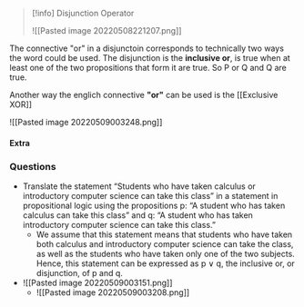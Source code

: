 

>[!info] Disjunction Operator 
>
> ![[Pasted image 20220508221207.png]]
>

The connective "or" in a disjunctoin corresponds to technically two ways the word could be used. 
The disjunction is the **inclusive or**, is true when at least one of the two propositions that form it are true. So P or Q  and Q are true.

Another way the englich connective **"or"** can be used is the [[Exclusive XOR]]


![[Pasted image 20220509003248.png]]


#### Extra
>
>
>



### Questions 

- Translate the statement “Students who have taken calculus or introductory computer science can take this class” in a statement in propositional logic using the propositions p: “A student who has taken calculus can take this class” and q: “A student who has taken introductory computer science can take this class.”
	-   We assume that this statement means that students who have taken both calculus and introductory computer science can take the class, as well as the students who have taken only one of the two subjects. Hence, this statement can be expressed as p ∨ q, the inclusive or, or disjunction, of p and q.
- ![[Pasted image 20220509003151.png]]
	-  ![[Pasted image 20220509003208.png]]




